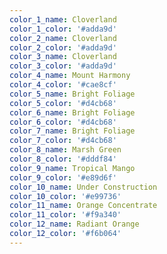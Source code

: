 ```yaml
---
color_1_name: Cloverland
color_1_color: '#adda9d'
color_2_name: Cloverland
color_2_color: '#adda9d'
color_3_name: Cloverland
color_3_color: '#adda9d'
color_4_name: Mount Harmony
color_4_color: '#cae8cf'
color_5_name: Bright Foliage
color_5_color: '#d4cb68'
color_6_name: Bright Foliage
color_6_color: '#d4cb68'
color_7_name: Bright Foliage
color_7_color: '#d4cb68'
color_8_name: Marsh Green
color_8_color: '#dddf84'
color_9_name: Tropical Mango
color_9_color: '#e89d6f'
color_10_name: Under Construction
color_10_color: '#e99736'
color_11_name: Orange Concentrate
color_11_color: '#f9a340'
color_12_name: Radiant Orange
color_12_color: '#f6b064'
---
```

